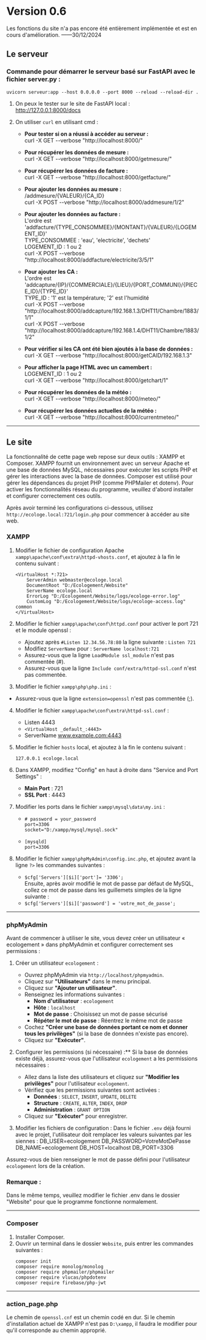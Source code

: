 # Version 0.6

Les fonctions du site n'a pas encore été entièrement implémentée et est en cours d'amélioration.   ——30/12/2024

## Le serveur

### Commande pour démarrer le serveur basé sur FastAPI avec le fichier server.py :
    uvicorn serveur:app --host 0.0.0.0 --port 8000 --reload --reload-dir .

1. On peux le tester sur le site de FastAPI local :  
    http://127.0.0.1:8000/docs

2. On utiliser `curl` en utilisant cmd :

    - **Pour tester si on a réussi à accéder au serveur :**  
        curl -X GET --verbose "http://localhost:8000/"

    - **Pour récupérer les données de mesure :**  
        curl -X GET --verbose "http://localhost:8000/getmesure/"

    - **Pour récupérer les données de facture :**  
        curl -X GET --verbose "http://localhost:8000/getfacture/"

    - **Pour ajouter les données au mesure :**  
        /addmesure/{VALEUR}/{CA_ID}  
        curl -X POST --verbose "http://localhost:8000/addmesure/1/2"

    - **Pour ajouter les données au facture :**  
        L'ordre est 'addfacture/{TYPE_CONSOMMEE}/{MONTANT}/{VALEUR}/{LOGEMENT_ID}'  
        TYPE_CONSOMMEE : 'eau', 'electricite', 'dechets'  
        LOGEMENT_ID : 1 ou 2  
        curl -X POST --verbose "http://localhost:8000/addfacture/electricite/3/5/1"

    - **Pour ajouter les CA :**  
        L'ordre est 'addcapture/{IP}/{COMMERCIALE}/{LIEU}/{PORT_COMMUNI}/{PIECE_ID}/{TYPE_ID}'  
        TYPE_ID : '1' est la température; '2' est l'humidité  
        curl -X POST --verbose "http://localhost:8000/addcapture/192.168.1.3/DHT11/Chambre/1883/1/1"  
        curl -X POST --verbose "http://localhost:8000/addcapture/192.168.1.4/DHT11/Chambre/1883/1/2"

    - **Pour vérifier si les CA ont été bien ajoutés à la base de données :**  
        curl -X GET --verbose "http://localhost:8000/getCAID/192.168.1.3"

    - **Pour afficher la page HTML avec un camembert :**  
        LOGEMENT_ID : 1 ou 2  
        curl -X GET --verbose "http://localhost:8000/getchart/1"

    - **Pour récupérer les données de la météo :**  
        curl -X GET --verbose "http://localhost:8000/meteo/"

    - **Pour récupérer les données actuelles de la météo :**  
        curl -X GET --verbose "http://localhost:8000/currentmeteo/"

---

## Le site

La fonctionnalité de cette page web repose sur deux outils : XAMPP et Composer. XAMPP fournit un environnement avec un serveur Apache et une base de données MySQL, nécessaires pour exécuter les scripts PHP et gérer les interactions avec la base de données. Composer est utilisé pour gérer les dépendances du projet PHP (comme PHPMailer et dotenv). Pour activer les fonctionnalités réseau du programme, veuillez d'abord installer et configurer correctement ces outils.

Après avoir terminé les configurations ci-dessous, utilisez `http://ecologe.local:721/login.php` pour commencer à accéder au site web.


### XAMPP

1. Modifier le fichier de configuration Apache `xampp\apache\conf\extra\httpd-vhosts.conf`, et ajoutez à la fin le contenu suivant :  
    ```
    <VirtualHost *:721>
        ServerAdmin webmaster@ecologe.local
        DocumentRoot "D:/Ecologement/Website"
        ServerName ecologe.local
        ErrorLog "D:/Ecologement/Website/logs/ecologe-error.log"
        CustomLog "D:/Ecologement/Website/logs/ecologe-access.log" common
    </VirtualHost>
    ```

2. Modifier le fichier `xampp\apache\conf\httpd.conf` pour activer le port 721 et le module openssl :  
    - Ajoutez après `#Listen 12.34.56.78:80` la ligne suivante : `Listen 721`  
    - Modifiez `ServerName` pour : `ServerName localhost:721`
    - Assurez-vous que la ligne `LoadModule ssl_module` n'est pas commentée (#).
    - Assurez-vous que la ligne `Include conf/extra/httpd-ssl.conf` n'est pas commentée.

3. Modifier le fichier `xampp\php\php.ini` :
  - Assurez-vous que la ligne `extension=openssl` n'est pas commentée (;).

4. Modifier le fichier `xampp\apache\conf\extra\httpd-ssl.conf` :  
    - Listen 4443  
    - `<VirtualHost _default_:4443>`  
    - ServerName www.example.com:4443

5. Modifier le fichier `hosts` local, et ajoutez à la fin le contenu suivant :  
    ```
    127.0.0.1 ecologe.local
    ```

6. Dans XAMPP, modifiez "Config" en haut à droite dans "Service and Port Settings" :  
    - **Main Port** : 721  
    - **SSL Port** : 4443  

7. Modifier les ports dans le fichier `xampp\mysql\data\my.ini` :  
    - ```
      # password = your_password  
      port=3306  
      socket="D:/xampp/mysql/mysql.sock"
      ```  
    - ```
      [mysqld]  
      port=3306
      ```

8. Modifier le fichier `xampp\phpMyAdmin\config.inc.php`, et ajoutez avant la ligne `?>` les commandes suivantes :  
    - `$cfg['Servers'][$i]['port']= '3306';`  
    Ensuite, après avoir modifié le mot de passe par défaut de MySQL, collez ce mot de passe dans les guillemets simples de la ligne suivante :  
    - `$cfg['Servers'][$i]['password'] = 'votre_mot_de_passe';`

---

### phpMyAdmin

Avant de commencer à utiliser le site, vous devez créer un utilisateur « ecologement » dans phpMyAdmin et configurer correctement ses permissions :


1. Créer un utilisateur `ecologement` :
    - Ouvrez phpMyAdmin via `http://localhost/phpmyadmin`.
    - Cliquez sur **"Utilisateurs"** dans le menu principal.
    - Cliquez sur **"Ajouter un utilisateur"**.
    - Renseignez les informations suivantes :
       - **Nom d'utilisateur** : `ecologement`
       - **Hôte** : `localhost`
       - **Mot de passe** : Choisissez un mot de passe sécurisé
       - **Répéter le mot de passe** : Réentrez le même mot de passe
    - Cochez **"Créer une base de données portant ce nom et donner tous les privilèges"** (si la base de données n'existe pas encore).
    - Cliquez sur **"Exécuter"**.

2. Configurer les permissions (si nécessaire) :**
Si la base de données existe déjà, assurez-vous que l'utilisateur `ecologement` a les permissions nécessaires :
    - Allez dans la liste des utilisateurs et cliquez sur **"Modifier les privilèges"** pour l'utilisateur `ecologement`.
    - Vérifiez que les permissions suivantes sont activées :
       - **Données** : `SELECT`, `INSERT`, `UPDATE`, `DELETE`
       - **Structure** : `CREATE`, `ALTER`, `INDEX`, `DROP`
       - **Administration** : `GRANT OPTION`
    - Cliquez sur **"Exécuter"** pour enregistrer.

3. Modifier les fichiers de configuration :
Dans le fichier `.env` déjà fourni avec le projet, l'utilisateur doit remplacer les valeurs suivantes par les siennes :
    DB_USER=ecologement
    DB_PASSWORD=VotreMotDePasse
    DB_NAME=ecologement
    DB_HOST=localhost
    DB_PORT=3306

Assurez-vous de bien renseigner le mot de passe défini pour l'utilisateur `ecologement` lors de la création.

### **Remarque :**
Dans le même temps, veuillez modifier le fichier .env dans le dossier "Website" pour que le programme fonctionne normalement.


---

### Composer

1. Installer Composer.  
2. Ouvrir un terminal dans le dossier `Website`, puis entrer les commandes suivantes :  
    ```
    composer init
    composer require monolog/monolog
    composer require phpmailer/phpmailer
    composer require vlucas/phpdotenv
    composer require firebase/php-jwt
    ```

---
### action_page.php
  Le chemin de `openssl.cnf` est un chemin codé en dur. Si le chemin d'installation actuel de XAMPP n'est pas `D:\xampp`, il faudra le modifier pour qu'il corresponde au chemin approprié.

